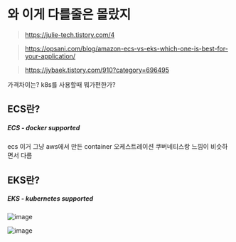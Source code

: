 # 와 이게 다를줄은 몰랐지

>https://julie-tech.tistory.com/4

>https://opsani.com/blog/amazon-ecs-vs-eks-which-one-is-best-for-your-application/

>https://jybaek.tistory.com/910?category=696495

가격차이는?
k8s를 사용할때 뭐가편한가?


## ECS란?
##### ECS - docker supported
ecs 이거 그냥 aws에서 만든 container 오케스트레이션 
쿠버네티스랑 느낌이 비슷하면서 다름

## EKS란?
##### EKS - kubernetes supported

![image](https://user-images.githubusercontent.com/23617635/145394658-0dd5f3d7-1efa-4773-8e6b-2c994869b806.png)

![image](https://user-images.githubusercontent.com/23617635/145394948-e4dc6e9a-18fa-4e26-92eb-ccc16f511b3e.png)